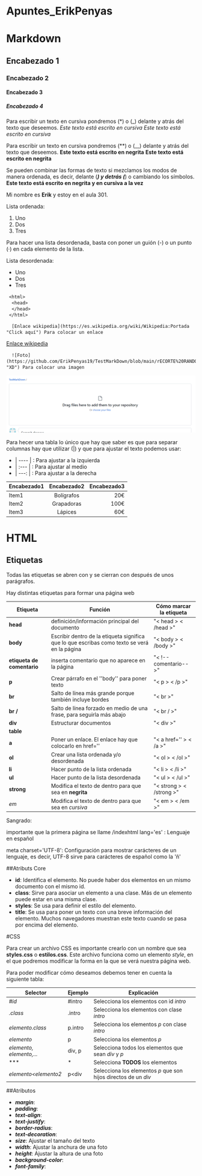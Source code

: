 # Apuntes_ErikPenyas

# Markdown

## Encabezado 1
### Encabezado 2
#### Encabezado 3
##### Encabezado 4

Para escribir un texto en cursiva pondremos (*) o (_) delante y atrás del texto que deseemos.
*Este texto está escrito en cursiva*
_Este texto está escrito en cursiva_

Para escribir un texto en cursiva pondremos (**) o (__) delante y atrás del texto que deseemos.
**Este texto está escrito en negrita**
__Este texto está escrito en negrita__

Se pueden combinar las formas de texto si mezclamos los modos de manera ordenada, es decir, delante (_**) y detrás (**_) o cambiando los símbolos.
__**Este texto está escrito en negrita y en cursiva a la vez**__

Mi nombre es **__Erik__** y estoy en el aula 301.

Lista ordenada:
  1. Uno
  2. Dos
  3. Tres

Para hacer una lista desordenada, basta con poner un guión (-) o un punto (·) en cada elemento de la lista.

Lista desordenada:
- Uno
- Dos
- Tres

```
 <html>
  <head>
  </head>
 </html>
```
```
  [Enlace wikipedia](https://es.wikipedia.org/wiki/Wikipedia:Portada "Click aquí") Para colocar un enlace
```
 
 [Enlace wikipedia](https://es.wikipedia.org/wiki/Wikipedia:Portada "Click aquí")

```
  ![Foto](https://github.com/ErikPenyas19/TestMarkDown/blob/main/rECORTE%20RANDOM.PNG "XD") Para colocar una imagen
```

![Foto](https://github.com/ErikPenyas19/TestMarkDown/blob/main/rECORTE%20RANDOM.PNG "XD")



Para hecer una tabla lo único que hay que saber es que para separar columnas hay que utilizar (|) y que para ajustar el texto podemos usar:

- | ---- | : Para ajustar a la izquierda
- | :--- | : Para ajustar al medio
- | ---: | : Para ajustar a la derecha

| Encabezado1 | Encabezado2 | Encabezado3 |
| ----------- |:-----------:| -----------:|
| Item1 | Bolígrafos | 20€ |
| Item2 | Grapadoras | 100€ |
| Item3 | Lápices | 60€ |


# HTML

## Etiquetas

Todas las etiquetas se abren con <nombreetiqueta> y se cierran con </nombreetiqueta> después de unos parágrafos.

Hay distintas etiquetas para formar una página web

| Etiqueta | Función | Cómo marcar la etiqueta |
| -------- | ------- | ----------------------- |
| **head** | definición/información principal del documento | "< head > < /head >"
| **body** | Escribir dentro de la etiqueta significa que lo que escribas como texto se verá en la página | "< body > < /body >"
| **etiqueta de comentario** | inserta comentario que no aparece en la página | "< !--comentario-- >"
| **p** | Crear párrafo en el ''body'' para poner texto | "< p > < /p >"
| **br** | Salto de línea más grande porque también incluye bordes | "< br >"
| **br /**| Salto de línea forzado en medio de una frase, para seguirla más abajo | "< br / >"
| **div** | Estructurar documentos | "< div >"
| **table** |
| **a** | Poner un enlace. El enlace hay que colocarlo en href='' | "< a href='' > < /a >"
| **ol**| Crear una lista ordenada y/o desordenada | "< ol > < /ol >"
| **li** | Hacer punto de la lista ordenada | "< li > < /li >"
| **ul** | Hacer punto de la lista desordenada | "< ul > < /ul >"
| **strong** | Modifica el texto de dentro para que sea en **negrita** | "< strong > < /strong >"
| *em* | Modifica el texto de dentro para que sea en _cursiva_ | "< em > < /em >"

Sangrado:

importante que la primera página se llame /indexhtml
lang='es' : Lenguaje en español

meta charset='UTF-8': Configuración para mostrar carácteres de un lenguaje, es decir, UTF-8 sirve para carácteres de español como la 'ñ'

##Atributs Core

- **id**: Identifica el elemento. No puede haber dos elementos en un mismo documento con el mismo id.
- **class**: Sirve para asociar un elemento a una clase. Más de un elemento puede estar en una misma clase.
- **styles**: Se usa para definir el estilo del elemento.
- **title**: Se usa para poner un texto con una breve información del elemento. Muchos navegadores muestran este texto cuando se pasa por encima del elemento.

#CSS

Para crear un archivo CSS es importante crearlo con un nombre que sea **styles.css** o **estilos.css**. Este archivo funciona como un elemento _style_, en el que podremos modificar la forma en la que se verá nuestra página web.

Para poder modificar cómo deseamos debemos tener en cuenta la siguiente tabla:

| **Selector** | **Ejemplo** | **Explicación** |
| ------------ | ----------- | --------------- |
| *#id* | #intro | Selecciona los elementos con id _intro_ |
| *.class* | .intro | Selecciona los elementos con clase _intro_ |
| *elemento.class* | p.intro | Selecciona los elementos _p_ con clase _intro_ |
| *elemento* | p | Selecciona los elementos _p_ |
| *elemento, elemento,...* | div, p | Selecciona todos los elementos que sean _div_ y _p_ |
| *** | * | Selecciona **TODOS** los elementos |
| *elemento<elemento2* | p<div | Selecciona los elementos _p_ que son hijos directos de un _div_ |

##Atributos 

- _**margin**_: 
- _**padding**_: 
- _**text-align**_: 
- _**text-justify**_: 
- _**border-radius**_: 
- _**text-decoration**_: 
- _**size**_: Ajustar el tamaño del texto
- _**width**_: Ajustar la anchura de una foto
- _**height**_: Ajustar la altura de una foto
- _**background-color**_: 
- _**font-family**_: 
